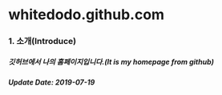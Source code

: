 # whitedodo.github.com
### 1. 소개(Introduce)
##### 깃허브에서 나의 홈페이지입니다.(It is my homepage from github)
##### Update Date: 2019-07-19
